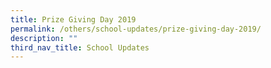 ```yaml
---
title: Prize Giving Day 2019
permalink: /others/school-updates/prize-giving-day-2019/
description: ""
third_nav_title: School Updates
---
```

